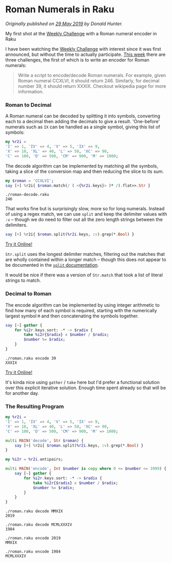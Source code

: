 # Roman Numerals in Raku

*Originally published on [29 May 2019](https://donaldh.wtf/2019/05/roman-numerals-in-perl-6/) by Donald Hunter.*

My first shot at the [Weekly Challenge](https://perlweeklychallenge.org/) with a Roman numeral encoder in Raku

I have been watching the [Weekly Challenge](https://perlweeklychallenge.org/) with interest since it was first announced, but without the time to actually participate. [This week](https://perlweeklychallenge.org/blog/perl-weekly-challenge-010/) there are three challenges, the first of which is to write an encoder for Roman numerals:

> Write a script to encode/decode Roman numerals. For example, given Roman numeral CCXLVI, it should return 246. Similarly, for decimal number 39, it should return XXXIX. Checkout wikipedia page for more information.

### Roman to Decimal

A Roman numeral can be decoded by splitting it into symbols, converting each to a decimal then
adding the decimals to give a result. 'One-before' numerals such as `IX` can be handled as a single symbol,
giving this list of symbols:

```` raku
my %r2i =
'I' => 1, 'IV' => 4, 'V' => 5, 'IX' => 9,
'X' => 10, 'XL' => 40, 'L' => 50, 'XC' => 90,
'C' => 100, 'D' => 500, 'CM' => 900, 'M' => 1000;
````

The decode algorithm can be implemented by matching all the symbols, taking a slice of the conversion
map and then reducing the slice to its sum.

```` raku
my $roman = 'CCXLVI';
say [+] %r2i{ $roman.match(/ ( <{%r2i.keys}> )* /).flat>>.Str }
````

````
./roman-decode.raku
246
````

That works fine but is surprisingly slow, more so for long numerals. Instead of using a regex
match, we can use `split` and keep the delimiter values with `:v` – though we do need to filter out
all the zero length strings between the delimiters.

```` raku
say [+] %r2i{ $roman.split(%r2i.keys, :v).grep(*.Bool) }
````

[Try it Online!](https://tio.run/##Nc6xCsIwFIXh3ae4i7TVEFKxgkodjEuhWUtAHByKFCMNiQpFfPaYm8Tty7n/EN0btXGPCeZmNUA9A8iaDOoDlMSrC1x7RlU4ysAtwTa6ZH6XbYzRkVWYecxZ6Hnq8XJKEZqLVOFD/CO2d/Y6wXl5Cd/7gFUvo6nVanjmuNB7P1kCu3dBb6bX@YIex1EV8HVOcNFKKZvuBw)

`Str.split` uses the longest delimiter matches, filtering out the matches that are wholly contained within a longer match – though this does not appear to be documented in the [`split` documentation](https://docs.perl6.org/routine/split).

It would be nice if there was a version of `Str.match` that took a list of literal strings to match.

### Decimal to Roman

The encode algorithm can be implemented by using integer arithmetic to find how many of each symbol is required, starting with the numerically largest symbol `M` and then concatenating the symbols together.

```` raku
say [~] gather {
    for %i2r.keys.sort: -* -> $radix {
        take %i2r{$radix} x $number / $radix;
        $number %= $radix;
    }
}
````

````
./roman.raku encode 39
XXXIX
````

[Try it Online!](https://tio.run/##VY7PC4IwFIDv/hXvoAilpmGRiV3sEtQ1guiwaNXol2wKiti/bnvbCtrp2/s@9lZQfp/2jwYcPmaQWQDuyoVsAZEnaaswlqhpgsOdwsTDVnMUyvlurWNkjRM1znUeqj43PZqliZDzjanwsvlGYWrhz9iYQ6Y@GJBnyQrCuFDGflaPI0U5FPeKF2kvSAP79wEupLxK0cqdAOcXV48EN9qIQLx4OQd/AP4CbE5OrDYZnpLcqGpbrTqof1tGJk9/9dc42Z/qrK7vo2QWfwA)

It's kinda nice using `gather` / `take` here but I'd prefer a functional solution over this
explicit iterative solution. Enough time spent already so that will be for another day.

### The Resulting Program

```` raku
my %r2i =
'I' => 1, 'IV' => 4, 'V' => 5, 'IX' => 9,
'X' => 10, 'XL' => 40, 'L' => 50, 'XC' => 90,
'C' => 100, 'D' => 500, 'CM' => 900, 'M' => 1000;

multi MAIN('decode', Str $roman) {
    say [+] %r2i{ $roman.split(%r2i.keys, :v).grep(*.Bool) }
}

my %i2r = %r2i.antipairs;

multi MAIN('encode', Int $number is copy where 0 <= $number <= 3999) {
    say [~] gather {
        for %i2r.keys.sort: -* -> $radix {
            take %i2r{$radix} x $number / $radix;
            $number %= $radix;
        }
    }
}
````

````
./roman.raku decode MMXIX
2019

./roman.raku decode MCMLXXXIV
1984

./roman.raku encode 2019
MMXIX

./roman.raku encode 1984
MCMLXXXIV
````
